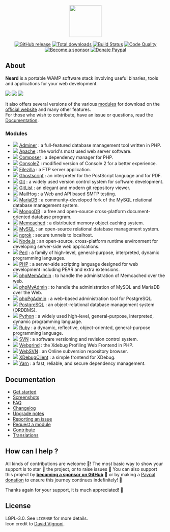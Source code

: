 <p align="center"><a href="https://neard.io" target="_blank"><img width="100" src="https://neard.io/img/logo.png"></a></p>

<p align="center">
  <a href="https://neard.io/release/latest"><img src="https://img.shields.io/github/release/neard/neard.svg?style=flat-square" alt="GitHub release"></a>
  <a href="https://neard.io/releases"><img src="https://img.shields.io/github/downloads/neard/neard/total.svg?style=flat-square" alt="Total downloads"></a>
  <a href="https://travis-ci.com/neard/neard"><img src="https://img.shields.io/travis/com/neard/neard/master.svg?style=flat-square" alt="Build Status"></a>
  <a href="https://app.codacy.com/gh/neard/neard"><img src="https://img.shields.io/codacy/grade/75278913a45643ab871b87283963b3c5.svg?style=flat-square" alt="Code Quality"></a>
  <br /><a href="https://github.com/sponsors/crazy-max"><img src="https://img.shields.io/badge/sponsor-crazy--max-181717.svg?logo=github&style=flat-square" alt="Become a sponsor"></a>
  <a href="https://www.paypal.me/crazyws"><img src="https://img.shields.io/badge/donate-paypal-00457c.svg?logo=paypal&style=flat-square" alt="Donate Paypal"></a>
</p>

## About

**Neard** is a portable WAMP software stack involving useful binaries, tools and applications for your web development.

![](https://neard.io/img/screenshots/menu1.png)  ![](https://neard.io/img/screenshots/menu2.png)  ![](https://neard.io/img/screenshots/menu-tools2.png)

It also offers several versions of the various [modules](https://neard.io/modules) for download on the [official website](https://neard.io) and many other features.<br />
For those who wish to contribute, have an issue or questions, read the [Documentation](https://neard.io/doc).

### Modules

* ![](https://neard.io/img/modules/type-app.png) [Adminer](https://neard.io/modules/adminer) : a full-featured database management tool written in PHP.
* ![](https://neard.io/img/modules/type-bin.png) [Apache](https://neard.io/modules/apache) : the world's most used web server software.
* ![](https://neard.io/img/modules/type-tool.png) [Composer](https://neard.io/modules/composer) : a dependency manager for PHP.
* ![](https://neard.io/img/modules/type-tool.png) [ConsoleZ](https://neard.io/modules/consolez) : modified version of Console 2 for a better experience.
* ![](https://neard.io/img/modules/type-bin.png) [Filezilla](https://neard.io/modules/filezilla) : a FTP server application.
* ![](https://neard.io/img/modules/type-tool.png) [Ghostscript](https://neard.io/modules/ghostscript) : an interpreter for the PostScript language and for PDF.
* ![](https://neard.io/img/modules/type-tool.png) [Git](https://neard.io/modules/git) : a widely used version control system for software development.
* ![](https://neard.io/img/modules/type-app.png) [GitList](https://neard.io/modules/gitlist) : an elegant and modern git repository viewer.
* ![](https://neard.io/img/modules/type-bin.png) [MailHog](https://neard.io/modules/mailhog) : a Web and API based SMTP testing.
* ![](https://neard.io/img/modules/type-bin.png) [MariaDB](https://neard.io/modules/mariadb) : a community-developed fork of the MySQL relational database management system.
* ![](https://neard.io/img/modules/type-bin.png) [MongoDB](https://neard.io/modules/mongodb) : a free and open-source cross-platform document-oriented database program.
* ![](https://neard.io/img/modules/type-bin.png) [Memcached](https://neard.io/modules/memcached) : a distributed memory object caching system.
* ![](https://neard.io/img/modules/type-bin.png) [MySQL](https://neard.io/modules/mysql) : an open-source relational database management system.
* ![](https://neard.io/img/modules/type-tool.png) [ngrok](https://neard.io/modules/ngrok) : secure tunnels to localhost.
* ![](https://neard.io/img/modules/type-bin.png) [Node.js](https://neard.io/modules/nodejs) : an open-source, cross-platform runtime environment for developing server-side web applications.
* ![](https://neard.io/img/modules/type-tool.png) [Perl](https://neard.io/modules/perl) : a family of high-level, general-purpose, interpreted, dynamic programming languages.
* ![](https://neard.io/img/modules/type-bin.png) [PHP](https://neard.io/modules/php) : a server-side scripting language designed for web development including PEAR and extra extensions.
* ![](https://neard.io/img/modules/type-app.png) [phpMemAdmin](https://neard.io/modules/phpmemadmin) : to handle the administration of Memcached over the web.
* ![](https://neard.io/img/modules/type-app.png) [phpMyAdmin](https://neard.io/modules/phpmyadmin) : to handle the administration of MySQL and MariaDB over the Web.
* ![](https://neard.io/img/modules/type-app.png) [phpPgAdmin](https://neard.io/modules/phppgadmin) : a web-based administration tool for PostgreSQL.
* ![](https://neard.io/img/modules/type-bin.png) [PostgreSQL](https://neard.io/modules/postgresql) : an object-relational database management system (ORDBMS).
* ![](https://neard.io/img/modules/type-tool.png) [Python](https://neard.io/modules/python) : a widely used high-level, general-purpose, interpreted, dynamic programming language.
* ![](https://neard.io/img/modules/type-tool.png) [Ruby](https://neard.io/modules/ruby) : a dynamic, reflective, object-oriented, general-purpose programming language.
* ![](https://neard.io/img/modules/type-bin.png) [SVN](https://neard.io/modules/svn) : a software versioning and revision control system.
* ![](https://neard.io/img/modules/type-app.png) [Webgrind](https://neard.io/modules/webgrind) : the Xdebug Profiling Web Frontend in PHP.
* ![](https://neard.io/img/modules/type-app.png) [WebSVN](https://neard.io/modules/websvn) : an Online subversion repository browser.
* ![](https://neard.io/img/modules/type-tool.png) [XDebugClient](https://neard.io/modules/xdc) : a simple frontend for XDebug.
* ![](https://neard.io/img/modules/type-tool.png) [Yarn](https://neard.io/modules/yarn) : a fast, reliable, and secure dependency management.

## Documentation

* [Get started](https://neard.io/doc/get-started)
* [Screenshots](https://neard.io/doc/screenshots)
* [FAQ](https://neard.io/doc/faq)
* [Changelog](https://neard.io/doc/changelog)
* [Upgrade notes](https://neard.io/doc/upgrade-notes)
* [Reporting an issue](https://neard.io/doc/reporting-issue)
* [Request a module](https://neard.io/doc/request-module)
* [Contribute](https://neard.io/doc/contribute)
* [Translations](https://neard.io/doc/translations)

## How can I help ?

All kinds of contributions are welcome :raised_hands:! The most basic way to show your support is to star :star2: the project, or to raise issues :speech_balloon: You can also support this project by [**becoming a sponsor on GitHub**](https://github.com/sponsors/crazy-max) :clap: or by making a [Paypal donation](https://www.paypal.me/crazyws) to ensure this journey continues indefinitely! :rocket:

Thanks again for your support, it is much appreciated! :pray:

## License

LGPL-3.0. See `LICENSE` for more details.<br />
Icon credit to [David Vignoni](http://www.icon-king.com/).
